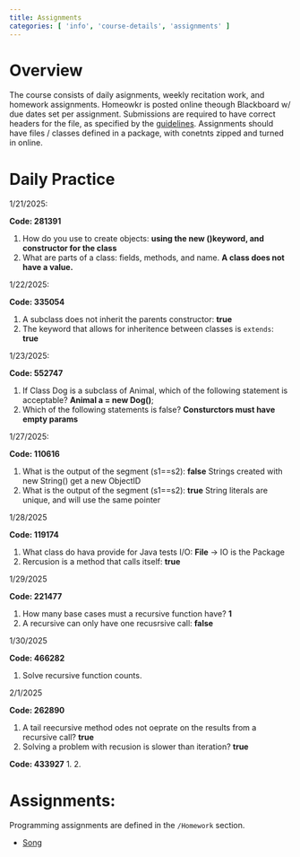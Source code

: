 ```yaml
---
title: Assignments
categories: [ 'info', 'course-details', 'assignments' ]
---
```


# Overview

The course consists of daily asignments, weekly recitation work, and homework assignments. Homeowkr is posted online theough Blackboard w/ due dates set per assignment. Submissions are required to have correct headers for the file, as specified by the [guidelines](../homework/guidelines).  Assignments should have files / classes defined in a package, with conetnts zipped and turned in online.

# Daily Practice


1/21/2025:

**Code: 281391**
1.  How do you use to create objects: **using the new ()keyword, and constructor for the class**
2.  What are parts of a class: fields, methods, and name.  **A class does not have a value.**

1/22/2025:

**Code: 335054**
1. A subclass does not inherit the parents constructor: **true**
2. The keyword that allows for inheritence between classes is `extends`: **true**

1/23/2025:

**Code: 552747**
1. If Class Dog is a subclass of Animal, which of the following statement is acceptable? **Animal a = new Dog()**;
2. Which of the following statements is false? **Consturctors must have empty params**

1/27/2025:

**Code: 110616**
1. What is the output of the segment (s1==s2): **false** Strings created with new String() get a new ObjectID
2. What is the output of the segment (s1==s2): **true** String literals are unique, and will use the same pointer

1/28/2025

**Code: 119174**
1. What class do hava provide for Java tests I/O: **File** -> IO is the Package
2. Rercusion is a method that calls itself: **true**

1/29/2025

**Code: 221477**
1. How many base cases must a recursive function have? **1**
2. A recursive can only have one recusrsive call: **false**

1/30/2025

**Code: 466282**
1. Solve recursive function counts.

2/1/2025

**Code: 262890**
1. A tail reecursive method odes not oeprate on the results from a recursive call? **true**
2. Solving a problem with recusion is slower than iteration? **true**

**Code: 433927**
1. 
2. 

# Assignments:

Programming assignments are defined in the `/Homework` section.

* [Song](../homework/song)